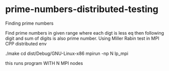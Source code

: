 prime-numbers-distributed-testing
=================================

Finding prime numbers 

Find prime numbers in given range where each digt is less eq then following digit and sum of digits is also prime number.
Using  Miller Rabin test in MPI CPP distributed env

 ./make
 cd dist/Debug/GNU-Linux-x86
 mpirun -np N lp_mpi

this runs program WITH N MPI nodes
